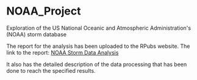 # NOAA_Project

Exploration of the US National Oceanic and Atmospheric Administration's (NOAA) storm database

The report for the analysis has been uploaded to the RPubs website.
The link to the report: [NOAA Storm Data Analysis](https://rpubs.com/sarthak32/592546)

It also has the detailed description of the data processing that has been done to reach the specified results.
